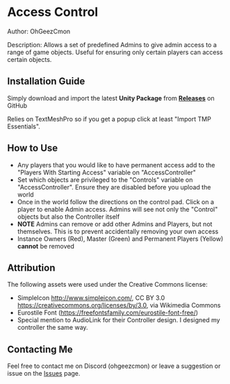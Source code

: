 # Access Control
Author: OhGeezCmon

Description: Allows a set of predefined Admins to give admin access to a range of game objects.  Useful for ensuring only certain players can access certain objects.

## Installation Guide
Simply download and import the latest **Unity Package** from [**Releases**](https://github.com/OhGeezCmon/VRC-AccessControl/releases) on GitHub

Relies on TextMeshPro so if you get a popup click at least "Import TMP Essentials".

## How to Use
- Any players that you would like to have permanent access add to the "Players With Starting Access" variable on "AccessController"
- Set which objects are privileged to the "Controls" variable on "AccessController".  Ensure they are disabled before you upload the world
- Once in the world follow the directions on the control pad.  Click on a player to enable Admin access.  Admins will see not only the "Control" objects but also the Controller itself
- **NOTE** Admins can remove or add other Admins and Players, but not themselves.  This is to prevent accidentally removing your own access
- Instance Owners (Red), Master (Green) and Permanent Players (Yellow) **cannot** be removed

## Attribution

The following assets were used under the Creative Commons license:

- SimpleIcon http://www.simpleicon.com/, CC BY 3.0 <https://creativecommons.org/licenses/by/3.0>, via Wikimedia Commons
- Eurostile Font (https://freefontsfamily.com/eurostile-font-free/)
- Special mention to AudioLink for their Controller design.  I designed my controller the same way.

## Contacting Me
Feel free to contact me on Discord (ohgeezcmon) or leave a suggestion or issue on the [Issues](https://github.com/OhGeezCmon/VRC-AccessControl/issues) page.
